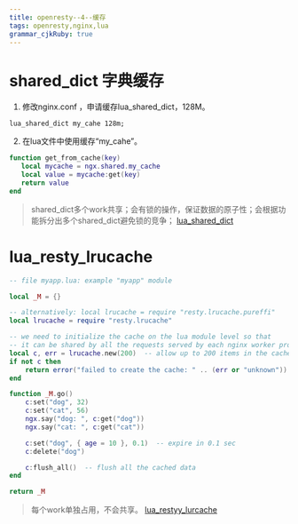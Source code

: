 ```yaml
---
title: openresty--4--缓存
tags: openresty,nginx,lua
grammar_cjkRuby: true
---
```


# shared_dict 字典缓存

 1. 修改nginx.conf ，申请缓存lua_shared_dict，128M。   
``` nginxconf   
lua_shared_dict my_cahe 128m;  
```
 2. 在lua文件中使用缓存“my_cahe”。
 ``` lua
function get_from_cache(key)
	local mycache = ngx.shared.my_cache
	local value = mycache:get(key)
	return value
end
```
> shared_dict多个work共享；会有锁的操作，保证数据的原子性；会根据功能拆分出多个shared_dict避免锁的竞争； [lua_shared_dict](https://github.com/openresty/lua-nginx-module#lua_shared_dict)


# lua_resty_lrucache

``` lua
-- file myapp.lua: example "myapp" module

local _M = {}

-- alternatively: local lrucache = require "resty.lrucache.pureffi"
local lrucache = require "resty.lrucache"

-- we need to initialize the cache on the lua module level so that
-- it can be shared by all the requests served by each nginx worker process:
local c, err = lrucache.new(200)  -- allow up to 200 items in the cache
if not c then
    return error("failed to create the cache: " .. (err or "unknown"))
end

function _M.go()
    c:set("dog", 32)
    c:set("cat", 56)
    ngx.say("dog: ", c:get("dog"))
    ngx.say("cat: ", c:get("cat"))

    c:set("dog", { age = 10 }, 0.1)  -- expire in 0.1 sec
    c:delete("dog")

    c:flush_all()  -- flush all the cached data
end

return _M
```

> 每个work单独占用，不会共享。 [lua_restyy_lurcache](https://github.com/openresty/lua-resty-lrucache)


